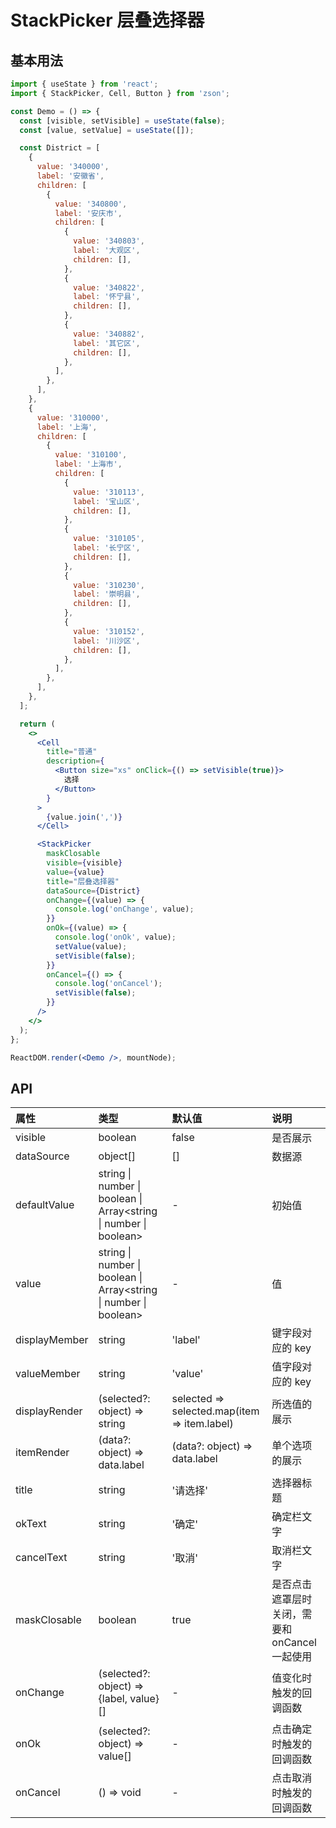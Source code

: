 # StackPicker 层叠选择器

## 基本用法

```jsx
import { useState } from 'react';
import { StackPicker, Cell, Button } from 'zson';

const Demo = () => {
  const [visible, setVisible] = useState(false);
  const [value, setValue] = useState([]);

  const District = [
    {
      value: '340000',
      label: '安徽省',
      children: [
        {
          value: '340800',
          label: '安庆市',
          children: [
            {
              value: '340803',
              label: '大观区',
              children: [],
            },
            {
              value: '340822',
              label: '怀宁县',
              children: [],
            },
            {
              value: '340882',
              label: '其它区',
              children: [],
            },
          ],
        },
      ],
    },
    {
      value: '310000',
      label: '上海',
      children: [
        {
          value: '310100',
          label: '上海市',
          children: [
            {
              value: '310113',
              label: '宝山区',
              children: [],
            },
            {
              value: '310105',
              label: '长宁区',
              children: [],
            },
            {
              value: '310230',
              label: '崇明县',
              children: [],
            },
            {
              value: '310152',
              label: '川沙区',
              children: [],
            },
          ],
        },
      ],
    },
  ];

  return (
    <>
      <Cell
        title="普通"
        description={
          <Button size="xs" onClick={() => setVisible(true)}>
            选择
          </Button>
        }
      >
        {value.join(',')}
      </Cell>

      <StackPicker
        maskClosable
        visible={visible}
        value={value}
        title="层叠选择器"
        dataSource={District}
        onChange={(value) => {
          console.log('onChange', value);
        }}
        onOk={(value) => {
          console.log('onOk', value);
          setValue(value);
          setVisible(false);
        }}
        onCancel={() => {
          console.log('onCancel');
          setVisible(false);
        }}
      />
    </>
  );
};

ReactDOM.render(<Demo />, mountNode);
```

## API

| 属性          | 类型                                                                      | 默认值                                       | 说明                                           |
| :------------ | :------------------------------------------------------------------------ | :------------------------------------------- | :--------------------------------------------- |
| visible       | boolean                                                                   | false                                        | 是否展示                                       |
| dataSource    | object[]                                                                  | []                                           | 数据源                                         |
| defaultValue  | string \| number \| boolean \| Array<string &#124; number &#124; boolean> | -                                            | 初始值                                         |
| value         | string \| number \| boolean \| Array<string &#124; number &#124; boolean> | -                                            | 值                                             |
| displayMember | string                                                                    | 'label'                                      | 键字段对应的 key                               |
| valueMember   | string                                                                    | 'value'                                      | 值字段对应的 key                               |
| displayRender | (selected?: object) => string                                             | selected => selected.map(item => item.label) | 所选值的展示                                   |
| itemRender    | (data?: object) => data.label                                             | (data?: object) => data.label                | 单个选项的展示                                 |
| title         | string                                                                    | '请选择'                                     | 选择器标题                                     |
| okText        | string                                                                    | '确定'                                       | 确定栏文字                                     |
| cancelText    | string                                                                    | '取消'                                       | 取消栏文字                                     |
| maskClosable  | boolean                                                                   | true                                         | 是否点击遮罩层时关闭，需要和 onCancel 一起使用 |
| onChange      | (selected?: object) => {label, value}[]                                   | -                                            | 值变化时触发的回调函数                         |
| onOk          | (selected?: object) => value[]                                            | -                                            | 点击确定时触发的回调函数                       |
| onCancel      | () => void                                                                | -                                            | 点击取消时触发的回调函数                       |

